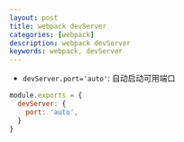 ```yaml
---
layout: post
title: webpack devServer
categories: [webpack]
description: webpack devServer
keywords: webpack, devServer
---
```


* `devServer.port='auto'`: 自动启动可用端口

```javascript
module.exports = {
  devServer: {
    port: 'auto',
  }
}
```
